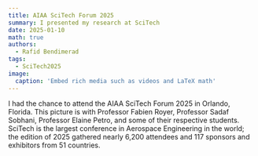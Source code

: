 ```yaml
---
title: AIAA SciTech Forum 2025
summary: I presented my research at SciTech
date: 2025-01-10
math: true
authors:
  - Rafid Bendimerad
tags:
  - SciTech2025 
image:
  caption: 'Embed rich media such as videos and LaTeX math'
---
```


I had the chance to attend the AIAA SciTech Forum 2025 in Orlando, Florida. This picture is with Professor Fabien Royer, Professor Sadaf Sobhani, Professor Elaine Petro, and some of their respective students. SciTech is the largest conference in Aerospace Engineering in the world; the edition of 2025 gathered nearly 6,200 attendees and 117 sponsors and exhibitors from 51 countries.



